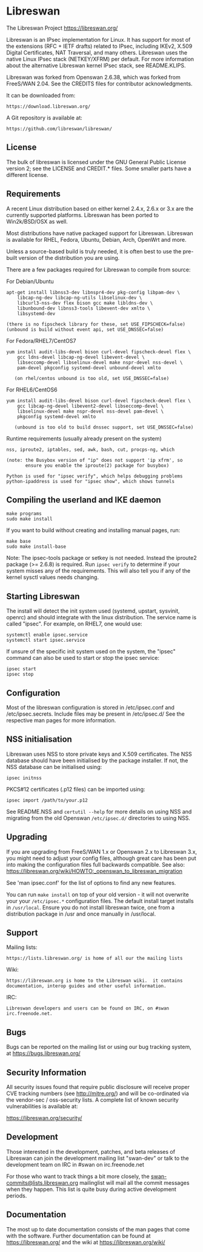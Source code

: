 # Libreswan
The Libreswan Project   https://libreswan.org/

Libreswan is an IPsec implementation for Linux. It has support for most
of the extensions (RFC + IETF drafts) related to IPsec, including
IKEv2, X.509 Digital Certificates, NAT Traversal, and many others.
Libreswan uses the native Linux IPsec stack (NETKEY/XFRM) per default.
For more information about the alternative Libreswan kernel IPsec stack,
see README.KLIPS.

Libreswan was forked from Openswan 2.6.38, which was forked from
FreeS/WAN 2.04. See the CREDITS files for contributor acknowledgments.

It can be downloaded from:

    https://download.libreswan.org/

A Git repository is available at:

    https://github.com/libreswan/libreswan/

## License
The bulk of libreswan is licensed under the GNU General Public License
version 2; see the LICENSE and CREDIT.* files. Some smaller parts have
a different license.

## Requirements
A recent Linux distribution based on either kernel 2.4.x, 2.6.x or 3.x
are the currently supported platforms. Libreswan has been ported to
Win2k/BSD/OSX as well.

Most distributions have native packaged support for Libreswan. Libreswan is
available for RHEL, Fedora, Ubuntu, Debian, Arch, OpenWrt and more.

Unless a source-based build is truly needed,  it is often best to use
the pre-built version of the distribution you are using.

There are a few packages required for Libreswan to compile from source:

For Debian/Ubuntu

	apt-get install libnss3-dev libnspr4-dev pkg-config libpam-dev \
		libcap-ng-dev libcap-ng-utils libselinux-dev \
		libcurl3-nss-dev flex bison gcc make libldns-dev \
		libunbound-dev libnss3-tools libevent-dev xmlto \
		libsystemd-dev

	(there is no fipscheck library for these, set USE_FIPSCHECK=false)
	(unbound is build without event api, set USE_DNSSEC=false)

For Fedora/RHEL7/CentOS7

	yum install audit-libs-devel bison curl-devel fipscheck-devel flex \
		gcc ldns-devel libcap-ng-devel libevent-devel \
		libseccomp-devel libselinux-devel make nspr-devel nss-devel \
		pam-devel pkgconfig systemd-devel unbound-devel xmlto

       (on rhel/centos unbound is too old, set USE_DNSSEC=false)

For RHEL6/CentOS6

	yum install audit-libs-devel bison curl-devel fipscheck-devel flex \
		gcc libcap-ng-devel libevent2-devel libseccomp-devel \
		libselinux-devel make nspr-devel nss-devel pam-devel \
		pkgconfig systemd-devel xmlto

       (unbound is too old to build dnssec support, set USE_DNSSEC=false)

Runtime requirements (usually already present on the system)

	nss, iproute2, iptables, sed, awk, bash, cut, procps-ng, which

	(note: the Busybox version of "ip" does not support 'ip xfrm', so
	       ensure you enable the iproute(2) package for busybox)

	Python is used for "ipsec verify", which helps debugging problems
	python-ipaddress is used for "ipsec show", which shows tunnels

## Compiling the userland and IKE daemon

    make programs
    sudo make install

If you want to build without creating and installing manual pages, run:

    make base
    sudo make install-base

Note: The ipsec-tools package or setkey is not needed. Instead the iproute2
package (>= 2.6.8) is required. Run `ipsec verify` to determine if your
system misses any of the requirements. This will also tell you if any of
the kernel sysctl values needs changing.

## Starting Libreswan
The install will detect the init system used (systemd, upstart, sysvinit,
openrc) and should integrate with the linux distribution. The service
name is called "ipsec".  For example, on RHEL7, one would use:

    systemctl enable ipsec.service
    systemctl start ipsec.service

If unsure of the specific init system used on the system, the "ipsec"
command can also be used to start or stop the ipsec service:

    ipsec start
    ipsec stop

## Configuration
Most of the libreswan configuration is stored in /etc/ipsec.conf and
/etc/ipsec.secrets. Include files may be present in /etc/ipsec.d/
See the respective man pages for more information.

## NSS initialisation
Libreswan uses NSS to store private keys and X.509 certificates. The NSS
database should have been initialised by the package installer. If not,
the NSS database can be initialised using:

    ipsec initnss

PKCS#12 certificates (.p12 files) can be imported using:

    ipsec import /path/to/your.p12

See README.NSS and `certutil --help` for more details on using NSS and
migrating from the old Openswan `/etc/ipsec.d/` directories to using NSS.

## Upgrading
If you are upgrading from FreeS/WAN 1.x or Openswan 2.x to Libreswan 3.x,
you might need to adjust your config files, although great care has been
put into making the configuration files full backwards compatible. See
also: https://libreswan.org/wiki/HOWTO:_openswan_to_libreswan_migration

See 'man ipsec.conf' for the list of options to find any new features.

You can run `make install` on top of your old version - it will not
overwrite your your `/etc/ipsec.*` configuration files. The default install
target installs in `/usr/local`. Ensure you do not install libreswan twice,
one from a distribution package in /usr and once manually in /usr/local.

## Support

Mailing lists:

    https://lists.libreswan.org/ is home of all our the mailing lists

Wiki:

    https://libreswan.org is home to the Libreswan wiki.  it contains
    documentation, interop guides and other useful information.

IRC:

    Libreswan developers and users can be found on IRC, on #swan
    irc.freenode.net.

## Bugs
Bugs can be reported on the mailing list or using our bug tracking system,
at https://bugs.libreswan.org/

## Security Information
All security issues found that require public disclosure will
receive proper CVE tracking numbers (see http://mitre.org/) and
will be co-ordinated via the vendor-sec / oss-security lists. A
complete list of known security vulnerabilities is available at:

https://libreswan.org/security/

## Development
Those interested in the development, patches, and beta releases of
Libreswan can join the development mailing list "swan-dev" or talk to the
development team on IRC in #swan on irc.freenode.net

For those who want to track things a bit more closely, the
swan-commits@lists.libreswan.org mailinglist will mail all the commit
messages when they happen. This list is quite busy during active
development periods.

## Documentation
The most up to date documentation consists of the man pages that come
with the software. Further documentation can be found at https://libreswan.org/
and the wiki at https://libreswan.org/wiki/

